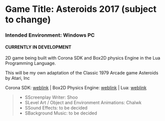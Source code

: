 # Game Title: Asteroids 2017 (subject to change)
### Intended Environment: Windows PC
#### CURRENTLY IN DEVELOPMENT

2D game being built with Corona SDK and Box2D physics Engine in the Lua Programming Language.

This will be my own adaptation of the Classic 1979 Arcade game Asteroids by Atari, Inc

Corona SDK: [weblink](https://coronalabs.com/) | Box2D Physics Engine: [weblink](http://box2d.org/) | Lua: [weblink](https://www.lua.org/)

> * SScreenplay Writer: Shoo
> * SLevel Art / Object and Environment Animations: Chalwk
> * SSound Effects: to be decided
> * SBackground Music: to be decided